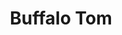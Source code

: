 ---
title: "Buffalo Tom"
summary: "Buffalo Tom is an American alternative rock band from Boston, Massachusetts, formed in 1986. Its principal members are guitarist Bill Janovitz, bassist Chris Colbourn, and drummer Tom Maginnis. The band's name is derived from the band Buffalo Springfield and the first name of the drummer."
image: "buffalo-tom.jpg"
apple_music_artist_url: "https://music.apple.com/gb/artist/buffalo-tom/1469974"
wikipedia_url: "https://en.wikipedia.org/wiki/Buffalo_Tom"
---